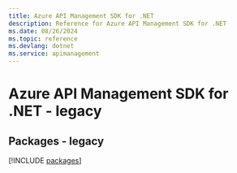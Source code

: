 ```yaml
---
title: Azure API Management SDK for .NET
description: Reference for Azure API Management SDK for .NET
ms.date: 08/26/2024
ms.topic: reference
ms.devlang: dotnet
ms.service: apimanagement
---
```

# Azure API Management SDK for .NET - legacy
## Packages - legacy
[!INCLUDE [packages](api-management-index.md)]
